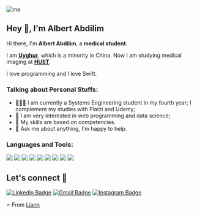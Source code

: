 ![me](https://github.com/L1cardo/L1cardo/raw/master/assets/me.gif)

## Hey 👋, I'm Albert Abdilim

Hi there, I'm **Albert Abdilim**, a **medical student**.

I am **[Uyghur](https://en.wikipedia.org/wiki/Uyghurs)**, which is a minority in China. Now I am studying medical imaging at **[HUST](http://english.hust.edu.cn/)**.

I love programming and I love Swift.

### Talking about Personal Stuffs:

- 👨🏽‍💻 I am currently a Systems Engineering student in my fourth year; I complement my studies with Platzi and Udemy;
- 🤔 I am very interested in web programming and data science;
- 💼 My skills are based on competencies.
- 💬 Ask me about anything, I'm happy to help.

### Languages and Tools:

<img src = "https://img.shields.io/badge/-HTML5-E34F26?style=flat&logo=html5&logoColor=white"> <img src = "https://img.shields.io/badge/-CSS3-1572B6?style=flat&logo=css3&logoColor=white"> <img src = "https://img.shields.io/badge/-PHP-1572B6?style=flat&logo=php&logoColor=white"> <img src = "https://img.shields.io/badge/-laravel-F1502F?style=flat&logo=laravel&logoColor=FFFFFF"> <img src="https://img.shields.io/badge/-MySQL-F29111?style=flat&logo=mysql&logoColor=FFFFFF"> <img src="http://img.shields.io/badge/-Git-F1502F?style=flat&logo=git&logoColor=FFFFFF"> <img src="http://img.shields.io/badge/-Github-000000?style=flat&logo=github&logoColor=FFFFFF"> <img src="http://img.shields.io/badge/-VS%20Code-007ACC?style=flat&logo=visual%20studio%20code&logoColor=white"> <img src="http://img.shields.io/badge/-FIGMA-FFFFFF?style=flat&logo=figma&logoColor=FF0000">

##  Let's connect :speech_balloon:
[![Linkedin Badge](https://img.shields.io/badge/-Liann_Melanny-blue?style=flat-square&logo=Linkedin&logoColor=white&link=https://www.linkedin.com/in/liannmelannyhuamancunyas/)](https://www.linkedin.com/in/liannmelannyhuamancunyas/) [![Gmail Badge](https://img.shields.io/badge/-melanycunyas@gmail.com-c14438?style=flat-square&logo=Gmail&logoColor=white&link=mailto:melanycunyas@gmail.com)](mailto:melanycunyas@gmail.com) [![Instagram Badge](https://img.shields.io/badge/-@lmelannycunyas-e4405f?style=flat-square&labelColor=f94877&logo=instagram&logoColor=white&link=https://www.instagram.com/lmelannycunyas/)](https://www.instagram.com/lmelannycunyas/)


⭐️ From [Liann](https://github.com/liann-melanny-huaman-cunyas)